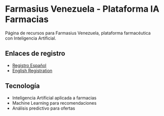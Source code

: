 # Farmasius Venezuela - Plataforma IA Farmacias

Página de recursos para Farmasius Venezuela, plataforma farmacéutica con Inteligencia Artificial.

## Enlaces de registro
- [Registro Español](https://www.farmasius.com/cristalandreinalzaroguzmn/register/customer)
- [English Registration](https://www.farmasius.com/cristalandreinalzaroguzmn/register/customer?culture=en-US&cdn=https://content.farmasius.com&co=416F5CF7-660D-EB11-801E-0050569C7EB6)

## Tecnología
- Inteligencia Artificial aplicada a farmacias
- Machine Learning para recomendaciones
- Análisis predictivo para ofertas